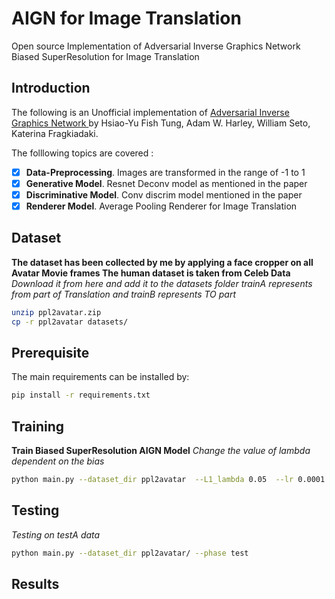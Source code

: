 # AIGN for Image Translation 
Open source Implementation of Adversarial Inverse Graphics Network Biased SuperResolution for Image Translation
## Introduction

The following is an Unofficial implementation of [Adversarial Inverse Graphics Network ](https://arxiv.org/abs/1705.11166) by Hsiao-Yu Fish Tung, Adam W. Harley, William Seto, Katerina Fragkiadaki. 

The folllowing topics are covered :
- [x] **Data-Preprocessing**. Images are transformed in the range of -1 to 1
- [x] **Generative Model**. Resnet Deconv model as mentioned in the paper
- [x] **Discriminative Model**. Conv discrim model mentioned in the paper
- [x] **Renderer Model**. Average Pooling Renderer for Image Translation

## Dataset
**The dataset has been collected by me by applying a face cropper on all Avatar Movie frames 
The human dataset is taken from Celeb Data**
*Download it from here and add it to the *datasets* folder*
*trainA represents from part of Translation and trainB represents *TO* part*
```bash
unzip ppl2avatar.zip
cp -r ppl2avatar datasets/
``` 


## Prerequisite
The main requirements can be installed by:
```bash
pip install -r requirements.txt

``` 


## Training
 **Train Biased SuperResolution AIGN Model**
 *Change the value of lambda dependent on the bias* 
 ```bash
python main.py --dataset_dir ppl2avatar  --L1_lambda 0.05  --lr 0.0001 --continue_train True

``` 

## Testing
 *Testing on testA data* 
 
 ```bash
python main.py --dataset_dir ppl2avatar/ --phase test

``` 
## Results

 




